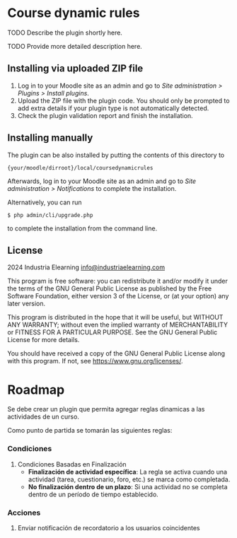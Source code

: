 # Course dynamic rules #

TODO Describe the plugin shortly here.

TODO Provide more detailed description here.

## Installing via uploaded ZIP file ##

1. Log in to your Moodle site as an admin and go to _Site administration >
   Plugins > Install plugins_.
2. Upload the ZIP file with the plugin code. You should only be prompted to add
   extra details if your plugin type is not automatically detected.
3. Check the plugin validation report and finish the installation.

## Installing manually ##

The plugin can be also installed by putting the contents of this directory to

    {your/moodle/dirroot}/local/coursedynamicrules

Afterwards, log in to your Moodle site as an admin and go to _Site administration >
Notifications_ to complete the installation.

Alternatively, you can run

    $ php admin/cli/upgrade.php

to complete the installation from the command line.

## License ##

2024 Industria Elearning <info@industriaelearning.com>

This program is free software: you can redistribute it and/or modify it under
the terms of the GNU General Public License as published by the Free Software
Foundation, either version 3 of the License, or (at your option) any later
version.

This program is distributed in the hope that it will be useful, but WITHOUT ANY
WARRANTY; without even the implied warranty of MERCHANTABILITY or FITNESS FOR A
PARTICULAR PURPOSE.  See the GNU General Public License for more details.

You should have received a copy of the GNU General Public License along with
this program.  If not, see <https://www.gnu.org/licenses/>.

# Roadmap 

Se debe crear un plugin que permita agregar reglas dinamicas a las actividades de un curso.

Como punto de partida se tomarán las siguientes reglas:

### Condiciones

1. Condiciones Basadas en Finalización
     - **Finalización de actividad específica**: La regla se activa cuando una actividad (tarea, cuestionario, foro, etc.) se marca como completada.
     - **No finalización dentro de un plazo**: Si una actividad no se completa dentro de un período de tiempo establecido.

### Acciones
1. Enviar notificación de recordatorio a los usuarios coincidentes
